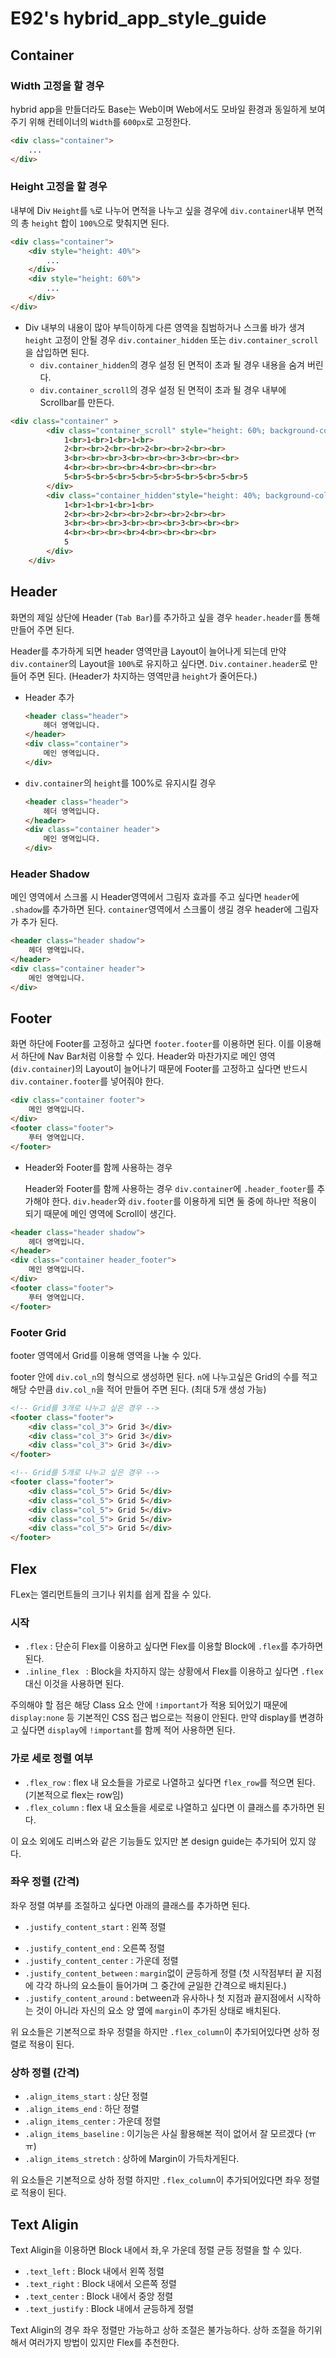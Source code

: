 # E92's hybrid_app_style_guide

## Container

### Width 고정을 할 경우

hybrid app을 만들더라도 Base는 Web이며 Web에서도 모바일 환경과 동일하게 보여주기 위해 컨테이너의 `Width`를 `600px`로 고정한다.

```html
<div class="container">
    ...
</div>
```



### Height 고정을 할 경우

내부에 Div `Height`를 `%`로 나누어 면적을 나누고 싶을 경우에 `div.container`내부 면적의 총 `height` 합이 `100%`으로 맞춰지면 된다.

```Html
<div class="container">
    <div style="height: 40%">
        ...
    </div>
    <div style="height: 60%">
        ...
    </div>
</div>
```



* Div 내부의 내용이 많아 부득이하게 다른 영역을 침범하거나 스크롤 바가 생겨 `height` 고정이 안될 경우 `div.container_hidden` 또는 `div.container_scroll`을 삽입하면 된다.
  * `div.container_hidden`의 경우 설정 된 면적이 초과 될 경우 내용을 숨겨 버린다.
  * `div.container_scroll`의 경우 설정 된 면적이 초과 될 경우 내부에 Scrollbar를 만든다. 

```html
<div class="container" >
        <div class="container_scroll" style="height: 60%; background-color:rgb(144, 197, 241)">
            1<br>1<br>1<br>1<br>
            2<br><br>2<br><br>2<br><br>2<br><br>
            3<br><br><br>3<br><br><br>3<br><br><br>
            4<br><br><br><br>4<br><br><br><br>
            5<br>5<br>5<br>5<br>5<br>5<br>5<br>5<br>5
        </div>
        <div class="container_hidden"style="height: 40%; background-color: rgb(230, 184, 125)">
            1<br>1<br>1<br>1<br>
            2<br><br>2<br><br>2<br><br>2<br><br>
            3<br><br><br>3<br><br><br>3<br><br><br>
            4<br><br><br><br>4<br><br><br><br>
            5
        </div>
    </div>
```



## Header

화면의 제일 상단에 Header (`Tab Bar`)를 추가하고 싶을 경우 `header.header`를 통해 만들어 주면 된다.

Header를 추가하게 되면 header 영역만큼 Layout이 늘어나게 되는데 만약 `div.container`의 Layout을 `100%`로 유지하고 싶다면. `Div.container.header`로 만들어 주면 된다. (Header가 차지하는 영역만큼 `height`가 줄어든다.)

* Header 추가

  ```html
  <header class="header">
      헤더 영역입니다.
  </header>
  <div class="container">
      메인 영역입니다.
  </div>
  ```

* `div.container`의 `height`를 100%로 유지시킬 경우

  ```html
  <header class="header">
      헤더 영역입니다.
  </header>
  <div class="container header">
      메인 영역입니다.
  </div>
  ```



### Header Shadow

메인 영역에서 스크롤 시 Header영역에서 그림자 효과를 주고 싶다면 `header`에 `.shadow`를 추가하면 된다.
`container`영역에서 스크롤이 생길 경우 header에 그림자가 추가 된다.

```html
<header class="header shadow">
    헤더 영역입니다.
</header>
<div class="container header">
    메인 영역입니다.
</div>
```



## Footer

화면 하단에 Footer를 고정하고 싶다면 `footer.footer`를 이용하면 된다. 이를 이용해서 하단에 Nav Bar처럼 이용할 수 있다.
Header와 마찬가지로 메인 영역 (`div.container`)의 Layout이 늘어나기 때문에 Footer를 고정하고 싶다면 반드시 `div.container.footer`를 넣어줘야 한다. 

```html
<div class="container footer">
    메인 영역입니다.
</div>
<footer class="footer">
	푸터 영역입니다.
</footer>
```

* Header와 Footer를 함께 사용하는 경우

  Header와 Footer를 함께 사용하는 경우 `div.container`에 `.header_footer`를 추가해야 한다. `div.header`와 `div.footer`를 이용하게 되면 둘 중에 하나만 적용이 되기 때문에 메인 영역에 Scroll이 생긴다.

```html
<header class="header shadow">
    헤더 영역입니다.
</header>
<div class="container header_footer">
    메인 영역입니다.
</div>
<footer class="footer">
	푸터 영역입니다.
</footer>
```



### Footer Grid

footer 영역에서 Grid를 이용해 영역을 나눌 수 있다.

footer 안에 `div.col_n`의 형식으로 생성하면 된다. `n`에 나누고싶은 Grid의 수를 적고 해당 수만큼 `div.col_n`을 적어 만들어 주면 된다. (최대 5개 생성 가능)

```html
<!-- Grid를 3개로 나누고 싶은 경우 -->
<footer class="footer">
	<div class="col_3"> Grid 3</div>
    <div class="col_3"> Grid 3</div>
    <div class="col_3"> Grid 3</div>
</footer>

<!-- Grid를 5개로 나누고 싶은 경우 -->
<footer class="footer">
	<div class="col_5"> Grid 5</div>
    <div class="col_5"> Grid 5</div>
    <div class="col_5"> Grid 5</div>
    <div class="col_5"> Grid 5</div>
    <div class="col_5"> Grid 5</div>
</footer>
```



## Flex

FLex는 엘리먼트들의 크기나 위치를 쉽게 잡을 수 있다.

### 시작

* `.flex` : 단순히 Flex를 이용하고 싶다면 Flex를 이용할 Block에 `.flex`를 추가하면 된다.
* `.inline_flex ` : Block을 차지하지 않는 상황에서 Flex를 이용하고 싶다면 `.flex`대신 이것을 사용하면 된다. 

주의해야 할 점은 해당 Class 요소 안에 `!important`가 적용 되어있기 때문에 `display:none` 등 기본적인 CSS 접근 법으로는 적용이 안된다. 만약 display를 변경하고 싶다면 `display`에 `!important`를 함께 적어 사용하면 된다.

### 가로 세로 정렬 여부

* `.flex_row` : flex 내 요소들을 가로로 나열하고 싶다면 `flex_row`를 적으면 된다. (기본적으로 flex는 row임)
* `.flex_column` : flex 내 요소들을 세로로 나열하고 싶다면 이 클래스를 추가하면 된다.

이 요소 외에도 리버스와 같은 기능들도 있지만 본 design guide는 추가되어 있지 않다.



### 좌우 정렬 (간격)

좌우 정렬 여부를 조절하고 싶다면 아래의 클래스를 추가하면 된다.

* `.justify_content_start` : 왼쪽 정렬

- `.justify_content_end` : 오른쪽 정렬
- `.justify_content_center` : 가운데 정렬
- `.justify_content_between` : `margin`없이 균등하게 정렬 (첫 시작점부터 끝 지점에 각각 하나의 요소들이 들어가며 그 중간에 균일한 간격으로 배치된다.)
- `.justify_content_around` : between과 유사하나 첫 지점과 끝지점에서 시작하는 것이 아니라 자신의 요소 양 옆에 `margin`이 추가된 상태로 배치된다.

위 요소들은 기본적으로 좌우 정렬을 하지만 `.flex_column`이 추가되어있다면 상하 정렬로 적용이 된다.



### 상하 정렬 (간격)

* `.align_items_start` : 상단 정렬
* `.align_items_end` : 하단 정렬
* `.align_items_center` : 가운데 정렬
* `.align_items_baseline` : 이기능은 사실 활용해본 적이 없어서 잘 모르겠다 (ㅠㅠ)
* `.align_items_stretch` :  상하에 Margin이 가득차게된다.

위 요소들은 기본적으로 상하 정렬 하지만 `.flex_column`이 추가되어있다면 좌우 정렬로 적용이 된다.



## Text Aligin

Text Aligin을 이용하면 Block 내에서 좌,우 가운데 정렬 균등 정렬을 할 수 있다. 

* `.text_left` : Block 내에서 왼쪽 정렬
* `.text_right` : Block 내에서 오른쪽 정렬
* `.text_center` : Block 내에서 중앙 정렬
* `.text_justify` : Block 내에서 균등하게 정렬

Text Aligin의 경우 좌우 정렬만 가능하고 상하 조절은 불가능하다. 상하 조절을 하기위해서 여러가지 방법이 있지만 Flex를 추천한다.